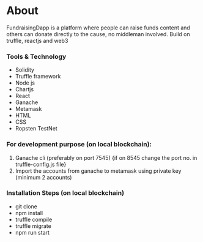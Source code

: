 # About
FundraisingDapp is a platform where people can raise funds content and others can donate directly to the cause, no middleman involved. Build on truffle, reactjs and web3

### Tools & Technology 
* Solidity
* Truffle framework
* Node js
* Chartjs
* React
* Ganache
* Metamask 
* HTML
* CSS
* Ropsten TestNet

### For development purpose (on local blockchain):
1. Ganache cli (preferably on port 7545) {if on 8545 change the port no. in truffle-config.js file}
2. Import the accounts from ganache to metamask using private key (minimum 2 accounts)

### Installation Steps (on local blockchain)
* git clone
* npm install 
* truffle compile
* truffle migrate
* npm run start
